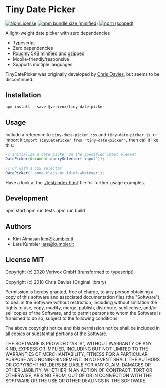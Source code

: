 # Tiny Date Picker

[![NpmLicense](https://img.shields.io/npm/l/@verivox/tiny-date-picker.svg?style=flat-square)](https://www.npmjs.com/package/@verivox/tiny-date-picker)
[![npm bundle size (minified)](https://img.shields.io/bundlephobia/min/@verivox/tiny-date-picker.svg?style=flat-square)](https://www.npmjs.com/package/@verivox/tiny-date-picker)
[![npm (scoped)](https://img.shields.io/npm/v/@verivox/tiny-date-picker.svg?style=flat-square)](https://www.npmjs.com/package/@verivox/tiny-date-picker)

A light-weight date picker with zero dependencies

- Typescript
- Zero dependencies
- Roughly [5KB minified and gzipped](https://bundlephobia.com/result?p=@verivox/tiny-date-picker)
- Mobile-friendly/responsive
- Supports multiple languages

TinyDatePicker was originally developed by [Chris Davies](https://github.com/chrisdavies/tiny-date-picker), but seems to be discontinued.


## Installation

    npm install --save @verivox/tiny-date-picker


## Usage

Include a reference to `tiny-date-picker.css` and `tiny-date-picker.js`, or import it `import TinyDatePicker from 'tiny-date-picker';` then call it like this:

```javascript
// Initialize a date picker on the specified input element
DatePicker(document.querySelector('input'));

// Or with a CSS selector
DatePicker('.some-class-or-id-or-whatever');
```

Have a look at the [./test/index.html](./test/index.html)-file for further usage examples.


## Development

npm start
npm run tests
npm run build

## Authors

* Kim Almasan <kim@kumbier.it>
* Lars Kumbier <lars@kumbier.it>


## License MIT

Copyright (c) 2020 Verivox GmbH (transformed to typescript)

Copyright (c) 2018 Chris Davies (Original library)

Permission is hereby granted, free of charge, to any person
obtaining a copy of this software and associated documentation
files (the "Software"), to deal in the Software without
restriction, including without limitation the rights to use,
copy, modify, merge, publish, distribute, sublicense, and/or sell
copies of the Software, and to permit persons to whom the
Software is furnished to do so, subject to the following
conditions:

The above copyright notice and this permission notice shall be
included in all copies or substantial portions of the Software.

THE SOFTWARE IS PROVIDED "AS IS", WITHOUT WARRANTY OF ANY KIND,
EXPRESS OR IMPLIED, INCLUDING BUT NOT LIMITED TO THE WARRANTIES
OF MERCHANTABILITY, FITNESS FOR A PARTICULAR PURPOSE AND
NONINFRINGEMENT. IN NO EVENT SHALL THE AUTHORS OR COPYRIGHT
HOLDERS BE LIABLE FOR ANY CLAIM, DAMAGES OR OTHER LIABILITY,
WHETHER IN AN ACTION OF CONTRACT, TORT OR OTHERWISE, ARISING
FROM, OUT OF OR IN CONNECTION WITH THE SOFTWARE OR THE USE OR
OTHER DEALINGS IN THE SOFTWARE.
